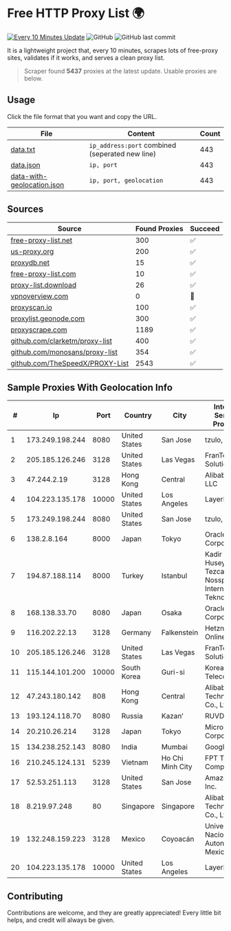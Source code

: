 
# Free HTTP Proxy List 🌍

[![Every 10 Minutes Update](https://github.com/mertguvencli/http-proxy-list/actions/workflows/main.yml/badge.svg?branch=main)](https://github.com/mertguvencli/http-proxy-list/actions/workflows/main.yml)
![GitHub](https://img.shields.io/github/license/mertguvencli/http-proxy-list)
![GitHub last commit](https://img.shields.io/github/last-commit/mertguvencli/http-proxy-list)

It is a lightweight project that, every 10 minutes, scrapes lots of free-proxy sites, validates if it works, and serves a clean proxy list.


> Scraper found **5437** proxies at the latest update. Usable proxies are below.

## Usage

Click the file format that you want and copy the URL.


|File|Content|Count|
|----|-------|-----|
|[data.txt](https://raw.githubusercontent.com/mertguvencli/http-proxy-list/main/proxy-list/data.txt)|`ip_address:port` combined (seperated new line)|443|
|[data.json](https://raw.githubusercontent.com/mertguvencli/http-proxy-list/main/proxy-list/data.json)|`ip, port`|443|
|[data-with-geolocation.json](https://raw.githubusercontent.com/mertguvencli/http-proxy-list/main/proxy-list/data-with-geolocation.json)|`ip, port, geolocation`|443|

## Sources

|Source|Found Proxies|Succeed|
|------|-------------|-------|
|[free-proxy-list.net](https://free-proxy-list.net)|300|✅|
|[us-proxy.org](https://www.us-proxy.org)|200|✅|
|[proxydb.net](http://proxydb.net)|15|✅|
|[free-proxy-list.com](https://free-proxy-list.com/?page=&port=&type%5B%5D=http&type%5B%5D=https&up_time=0&search=Search)|10|✅|
|[proxy-list.download](https://www.proxy-list.download/HTTP)|26|✅|
|[vpnoverview.com](https://vpnoverview.com/privacy/anonymous-browsing/free-proxy-servers)|0|🚫|
|[proxyscan.io](https://www.proxyscan.io)|100|✅|
|[proxylist.geonode.com](https://proxylist.geonode.com/api/proxy-list?limit=300&page=1&sort_by=lastChecked&sort_type=desc&protocols=http,https)|300|✅|
|[proxyscrape.com](https://api.proxyscrape.com/v2/?request=displayproxies&protocol=http&timeout=10000&country=all&ssl=all&anonymity=all)|1189|✅|
|[github.com/clarketm/proxy-list](https://raw.githubusercontent.com/clarketm/proxy-list/master/proxy-list-raw.txt)|400|✅|
|[github.com/monosans/proxy-list](https://raw.githubusercontent.com/monosans/proxy-list/main/proxies/http.txt)|354|✅|
|[github.com/TheSpeedX/PROXY-List](https://raw.githubusercontent.com/TheSpeedX/PROXY-List/master/http.txt)|2543|✅|


## Sample Proxies With Geolocation Info

|#|Ip|Port|Country|City|Internet Service Provider|
|-|--|----|-------|----|-------------------------|
|1|173.249.198.244|8080|United States|San Jose|tzulo, inc.|
|2|205.185.126.246|3128|United States|Las Vegas|FranTech Solutions|
|3|47.244.2.19|3128|Hong Kong|Central|Alibaba.com LLC|
|4|104.223.135.178|10000|United States|Los Angeles|LayerHost|
|5|173.249.198.244|8080|United States|San Jose|tzulo, inc.|
|6|138.2.8.164|8000|Japan|Tokyo|Oracle Corporation|
|7|194.87.188.114|8000|Turkey|Istanbul|Kadir Huseyin Tezcan Nosspeed Internet Teknolojileri|
|8|168.138.33.70|8080|Japan|Osaka|Oracle Corporation|
|9|116.202.22.13|3128|Germany|Falkenstein|Hetzner Online GmbH|
|10|205.185.126.246|3128|United States|Las Vegas|FranTech Solutions|
|11|115.144.101.200|10000|South Korea|Guri-si|Korea Telecom|
|12|47.243.180.142|808|Hong Kong|Central|Alibaba (US) Technology Co., Ltd.|
|13|193.124.118.70|8080|Russia|Kazan’|RUVDS|
|14|20.210.26.214|3128|Japan|Tokyo|Microsoft Corporation|
|15|134.238.252.143|8080|India|Mumbai|Google LLC|
|16|210.245.124.131|5239|Vietnam|Ho Chi Minh City|FPT Telecom Company|
|17|52.53.251.113|3128|United States|San Jose|Amazon.com, Inc.|
|18|8.219.97.248|80|Singapore|Singapore|Alibaba (US) Technology Co., Ltd.|
|19|132.248.159.223|3128|Mexico|Coyoacán|Universidad Nacional Autonoma de Mexico|
|20|104.223.135.178|10000|United States|Los Angeles|LayerHost|



## Contributing

Contributions are welcome, and they are greatly appreciated! Every
little bit helps, and credit will always be given.

